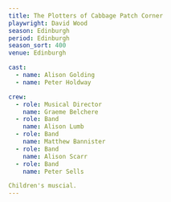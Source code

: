 ```yaml
---
title: The Plotters of Cabbage Patch Corner
playwright: David Wood
season: Edinburgh
period: Edinburgh
season_sort: 400
venue: Edinburgh

cast:
  - name: Alison Golding
  - name: Peter Holdway

crew:
  - role: Musical Director
    name: Graeme Belchere
  - role: Band
    name: Alison Lumb
  - role: Band
    name: Matthew Bannister
  - role: Band
    name: Alison Scarr
  - role: Band
    name: Peter Sells

Children's muscial.
---
```



